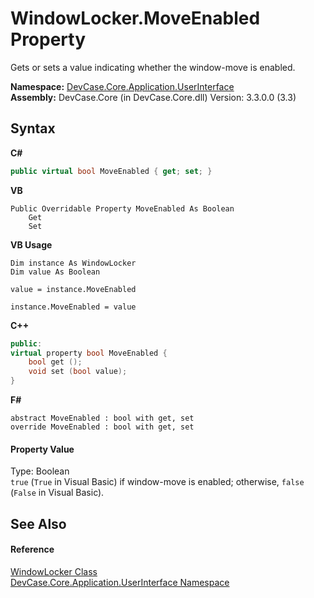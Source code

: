 # WindowLocker.MoveEnabled Property 
 

Gets or sets a value indicating whether the window-move is enabled.

**Namespace:**&nbsp;<a href="N_DevCase_Core_Application_UserInterface">DevCase.Core.Application.UserInterface</a><br />**Assembly:**&nbsp;DevCase.Core (in DevCase.Core.dll) Version: 3.3.0.0 (3.3)

## Syntax

**C#**<br />
``` C#
public virtual bool MoveEnabled { get; set; }
```

**VB**<br />
``` VB
Public Overridable Property MoveEnabled As Boolean
	Get
	Set
```

**VB Usage**<br />
``` VB Usage
Dim instance As WindowLocker
Dim value As Boolean

value = instance.MoveEnabled

instance.MoveEnabled = value
```

**C++**<br />
``` C++
public:
virtual property bool MoveEnabled {
	bool get ();
	void set (bool value);
}
```

**F#**<br />
``` F#
abstract MoveEnabled : bool with get, set
override MoveEnabled : bool with get, set
```


#### Property Value
Type: Boolean<br />`true` (`True` in Visual Basic) if window-move is enabled; otherwise, `false` (`False` in Visual Basic).

## See Also


#### Reference
<a href="T_DevCase_Core_Application_UserInterface_WindowLocker">WindowLocker Class</a><br /><a href="N_DevCase_Core_Application_UserInterface">DevCase.Core.Application.UserInterface Namespace</a><br />